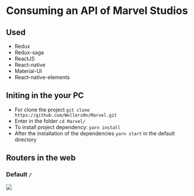 # Consuming an API of Marvel Studios

  ## Used
  
  - Redux
  - Redux-saga
  - ReactJS
  - React-native
  - Material-UI
  - React-native-elements
  
## Initing in the your PC

- For clone the project `git clone https://github.com/Wellers0n/Marvel.git`
- Enter in the folder `cd Marvel/`
- To install project dependency: `yarn install`
- After the installation of the dependencies `yarn start` in the default directory

## Routers in the web

  ### Default `/`

<img src="./imgs/web1" align="center"/>
